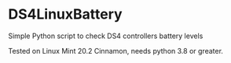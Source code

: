 # DS4LinuxBattery
Simple Python script to check DS4 controllers battery levels

Tested on Linux Mint 20.2 Cinnamon, needs python 3.8 or greater.
